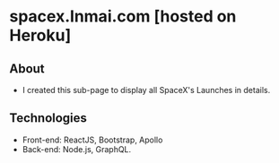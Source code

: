 # spacex.lnmai.com [hosted on Heroku]

## About
* I created this sub-page to display all SpaceX's Launches in details.

## Technologies
* Front-end: ReactJS, Bootstrap, Apollo 
* Back-end: Node.js, GraphQL.
